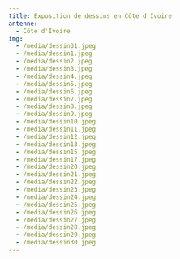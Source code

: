 ```yaml
---
title: Exposition de dessins en Côte d'Ivoire
antenne:
  - Côte d'Ivoire
img:
  - /media/dessin31.jpeg
  - /media/dessin1.jpeg
  - /media/dessin2.jpeg
  - /media/dessin3.jpeg
  - /media/dessin4.jpeg
  - /media/dessin5.jpeg
  - /media/dessin6.jpeg
  - /media/dessin7.jpeg
  - /media/dessin8.jpeg
  - /media/dessin9.jpeg
  - /media/dessin10.jpeg
  - /media/dessin11.jpeg
  - /media/dessin12.jpeg
  - /media/dessin13.jpeg
  - /media/dessin15.jpeg
  - /media/dessin17.jpeg
  - /media/dessin20.jpeg
  - /media/dessin21.jpeg
  - /media/dessin22.jpeg
  - /media/dessin23.jpeg
  - /media/dessin24.jpeg
  - /media/dessin25.jpeg
  - /media/dessin26.jpeg
  - /media/dessin27.jpeg
  - /media/dessin28.jpeg
  - /media/dessin29.jpeg
  - /media/dessin30.jpeg
---
```

